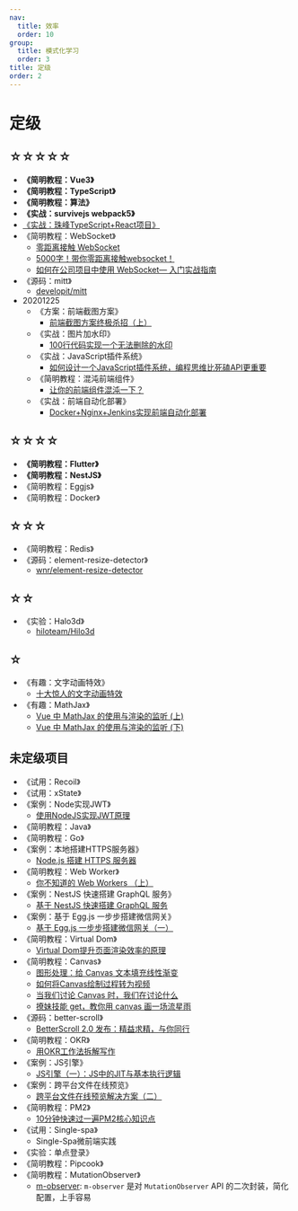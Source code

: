 ```yaml
---
nav:
  title: 效率
  order: 10
group:
  title: 模式化学习
  order: 3
title: 定级
order: 2
---
```


# 定级

## ☆☆☆☆☆

- **《简明教程：Vue3》**
- **《简明教程：TypeScript》**
- **《简明教程：算法》**
- **《实战：survivejs webpack5》**
- [《实战：珠峰TypeScript+React项目》](https://github.com/weisuoke/zf-ts-react)
- 《简明教程：WebSocket》
  - [零距离接触 WebSocket](https://mp.weixin.qq.com/s/6pwYnUkl5BNo9CgEvA1Jlg)
  - [5000字！带你零距离接触websocket！](https://mp.weixin.qq.com/s/ui29QjnulMhnaFB0x4sCVw)
  - [如何在公司项目中使用 WebSocket— 入门实战指南](https://mp.weixin.qq.com/s/QY9mYVpqp25Ga-TSfJ6H_A)
- 《源码：mitt》
  - [developit/mitt](https://github.com/developit/mitt)
- 20201225
  - 《方案：前端截图方案》
    - [前端截图方案终极杀招（上）](https://mp.weixin.qq.com/s/ywT3RKJXOwH-Dd9EOVDgvg)
  - 《实战：图片加水印》
    - [100行代码实现一个无法删除的水印](https://juejin.im/post/5f12a19e5188252e974f0531?utm_source=gold_browser_extension)
  - 《实战：JavaScript插件系统》
    - [如何设计一个JavaScript插件系统，编程思维比死磕API更重要](https://juejin.im/post/6867335238905921543?utm_source=gold_browser_extension)
  - 《简明教程：混沌前端组件》
    - [让你的前端组件混沌一下？](https://juejin.im/post/6871114023849426952?utm_source=gold_browser_extension)
  - 《实战：前端自动化部署》
    - [Docker+Nginx+Jenkins实现前端自动化部署](https://juejin.im/post/6869736425953165319?utm_source=gold_browser_extension)

## ☆☆☆☆

- **《简明教程：Flutter》**
- **《简明教程：NestJS》**
- 《简明教程：Eggjs》
- 《简明教程：Docker》

## ☆☆☆

- 《简明教程：Redis》
- 《源码：element-resize-detector》
  - [wnr/element-resize-detector](https://github.com/wnr/element-resize-detector)

## ☆☆

- 《实验：Halo3d》
  - [hiloteam/Hilo3d](https://github.com/hiloteam/Hilo3d)

## ☆

- 《有趣：文字动画特效》
  - [十大惊人的文字动画特效](https://juejin.im/post/5efab10ff265da22e610d2d0?utm_source=gold_browser_extension)
- 《有趣：MathJax》
  - [Vue 中 MathJax 的使用与渲染的监听 (上)](https://juejin.im/post/6888980313281265677?utm_source=gold_browser_extension)
  - [Vue 中 MathJax 的使用与渲染的监听 (下)](https://juejin.im/post/6889356770012528648?utm_source=gold_browser_extension)

## 未定级项目

- 《试用：Recoil》
- 《试用：xState》
- 《案例：Node实现JWT》
  - [使用NodeJS实现JWT原理](https://mp.weixin.qq.com/s/LawbDakuqmOLKaW0xBbzGg)
- 《简明教程：Java》
- 《简明教程：Go》
- 《案例：本地搭建HTTPS服务器》
  - [Node.js 搭建 HTTPS 服务器](https://mp.weixin.qq.com/s/Eq3M51L6lPBo25v4VVxXXw)
- 《简明教程：Web Worker》
	- [你不知道的 Web Workers （上）](https://juejin.im/post/5ef2a554f265da02e47d952b?utm_source=gold_browser_extension)
- 《案例：NestJS 快速搭建 GraphQL 服务》
  - [基于 NestJS 快速搭建 GraphQL 服务](https://juejin.im/post/5f1556c2f265da22be0d964e?utm_source=gold_browser_extension)
- 《案例：基于 Egg.js 一步步搭建微信网关》
  - [基于 Egg.js 一步步搭建微信网关（一）](https://juejin.im/post/6871889924480565255?utm_source=gold_browser_extension)
- 《简明教程：Virtual Dom》
  - [Virtual Dom提升页面渲染效率的原理](https://mp.weixin.qq.com/s/Ak-ZSIWR1AfYKHw5sbxgtw)
- 《简明教程：Canvas》
  - [图形处理：给 Canvas 文本填充线性渐变](https://mp.weixin.qq.com/s/ixxLPZn9Di-NZJTvKqL98w)
  - [如何将Canvas绘制过程转为视频](https://mp.weixin.qq.com/s/oXSjEF8cqfk-i_3NWKnXBQ)
  - [当我们讨论 Canvas 时，我们在讨论什么](https://juejin.im/post/6888940697257574414?utm_source=gold_browser_extension)
  - [撩妹技能 get，教你用 canvas 画一场流星雨](https://mp.weixin.qq.com/s/tlwFisr7-sebc3Q7ntqFtw)
- 《源码：better-scroll》
  - [BetterScroll 2.0 发布：精益求精，与你同行](https://juejin.im/post/6868086607027650573?utm_source=gold_browser_extension#heading-7)
- 《简明教程：OKR》
  - [用OKR工作法拆解写作](https://mp.weixin.qq.com/s/0w5Uf-R_9HMbkMwJasZ3Mw)
- 《案例：JS引擎》
  - [JS引擎（一）：JS中的JIT与基本执行逻辑](https://juejin.im/post/6863269040300032008?utm_source=gold_browser_extension)
- 《案例：跨平台文件在线预览》
  - [跨平台文件在线预览解决方案（二）](https://juejin.im/post/6864430135135698957?utm_source=gold_browser_extension)
- 《简明教程：PM2》
  - [10分钟快速过一遍PM2核心知识点](https://mp.weixin.qq.com/s/dR2CuRuzs_RbOrPuD10Y1w)
- 《试用：Single-spa》
  - Single-Spa微前端实践
- 《实验：单点登录》
- 《简明教程：Pipcook》
- 《简明教程：MutationObserver》
  - [m-observer](https://www.npmjs.com/package/m-observer): `m-observer` 是对 `MutationObserver` API 的二次封装，简化配置，上手容易 

